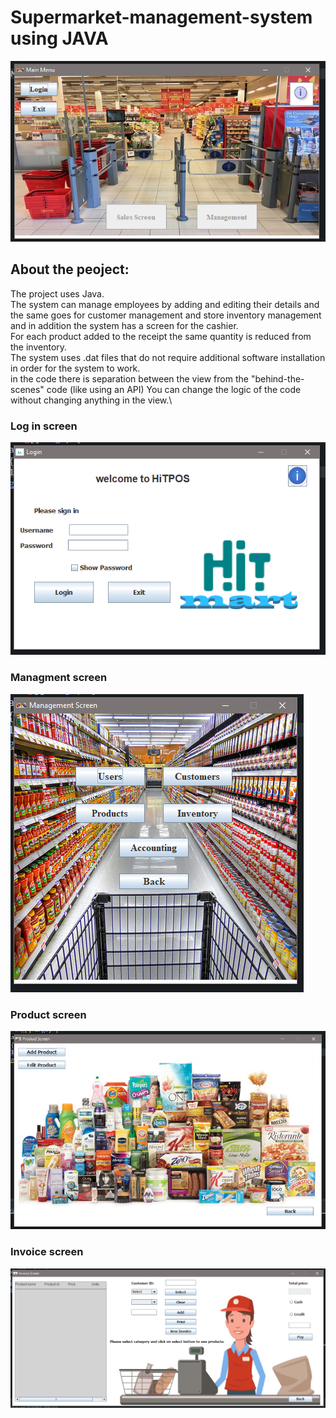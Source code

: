 # Supermarket-management-system using JAVA 

![Main Screen](https://github.com/barak03/Supermarket-management-system/blob/master/images/main%20screen.png)

## About the peoject:
The project uses Java.\
The system can manage employees by adding and editing their details and the same goes for customer management and store inventory management and in addition the system has a screen for the cashier.\
For each product added to the receipt the same quantity is reduced from the inventory.\
The system uses .dat files that do not require additional software installation in order for the system to work.\
in the code there is separation between the view from the "behind-the-scenes" code (like using an API) You can change the logic of the code without changing anything in the view.\

### Log in screen
![Log in screen](https://github.com/barak03/Supermarket-management-system/blob/master/images/Log%20in%20screen.png)

### Managment screen
![Managment screen](https://github.com/barak03/Supermarket-management-system/blob/master/images/Managment%20screen.png)

### Product screen
![Product screen](https://github.com/barak03/Supermarket-management-system/blob/master/images/Product%20screen.png)

### Invoice screen
![ Invoice screen](https://github.com/barak03/Supermarket-management-system/blob/master/images/Invoice%20screen.png)
